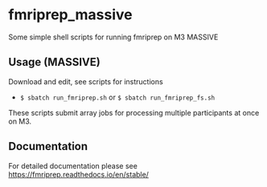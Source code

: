 # fmriprep_massive
Some simple shell scripts for running fmriprep on M3 MASSIVE

## Usage (MASSIVE)
Download and edit, see scripts for instructions

- `$ sbatch run_fmriprep.sh` or `$ sbatch run_fmriprep_fs.sh`

These scripts submit array jobs for processing multiple participants at once on M3.

## Documentation

For detailed documentation please see https://fmriprep.readthedocs.io/en/stable/